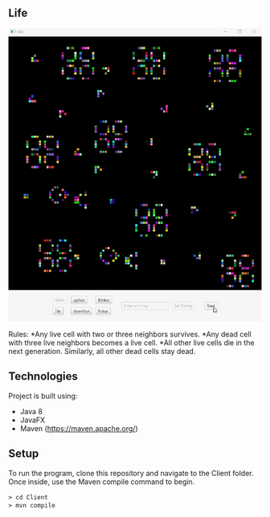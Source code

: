 ## Life

![](life5.gif)

Rules:
*Any live cell with two or three neighbors survives.
*Any dead cell with three live neighbors becomes a live cell.
*All other live cells die in the next generation. Similarly, all other dead cells stay dead.

## Technologies
Project is built using:
* Java 8
* JavaFX
* Maven (https://maven.apache.org/)

## Setup
To run the program, clone this repository and navigate to the Client folder. Once inside, use the Maven compile command to begin.

```
> cd Client
> mvn compile
```

